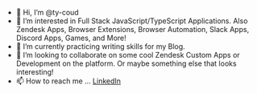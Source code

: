 - 👋 Hi, I’m @ty-coud
- 👀 I’m interested in Full Stack JavaScript/TypeScript Applications. Also Zendesk Apps, Browser Extensions, Browser Automation, Slack Apps, Discord Apps, Games, and More!
- 🌱 I’m currently practicing writing skills for my Blog.
- 💞️ I’m looking to collaborate on some cool Zendesk Custom Apps or Development on the platform. Or maybe something else that looks interesting!
- 📫 How to reach me ... [LinkedIn](https://www.linkedin.com/in/tyler-coudriet-525a3a1b6/)

<!---
ty-coud/ty-coud is a ✨ special ✨ repository because its `README.md` (this file) appears on your GitHub profile.
You can click the Preview link to take a look at your changes.
--->

